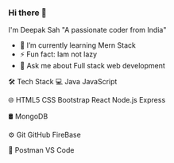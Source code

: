 ### Hi there 👋
I'm Deepak Sah
"A passionate coder from India"

- 🌱 I’m currently learning Mern Stack
- ⚡ Fun fact: Iam not lazy
- 💬 Ask me about Full stack web development


<!--
**sahji92/sahji92** is a ✨ _special_ ✨ repository because its `README.md` (this file) appears on your GitHub profile.

Here are some ideas to get you started:

- 🔭 I’m currently working on ...
- 🌱 I’m currently learning ...
- 👯 I’m looking to collaborate on ...
- 🤔 I’m looking for help with ...
- 💬 Ask me about ...
- 📫 How to reach me: ...
- 😄 Pronouns: ...
- ⚡ Fun fact: ...
-->
🛠  Tech Stack
💻   Java JavaScript

🌐   HTML5 CSS Bootstrap React Node.js Express

🛢    MongoDB 

⚙️   Git GitHub FireBase 

🔧   Postman VS Code
